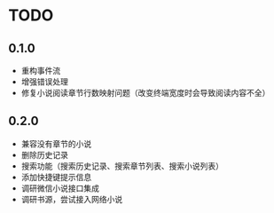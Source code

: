 # TODO

## 0.1.0

- 重构事件流
- 增强错误处理
- 修复小说阅读章节行数映射问题（改变终端宽度时会导致阅读内容不全）

## 0.2.0

- 兼容没有章节的小说
- 删除历史记录
- 搜索功能（搜索历史记录、搜索章节列表、搜索小说列表）
- 添加快捷键提示信息
- 调研微信小说接口集成
- 调研书源，尝试接入网络小说

